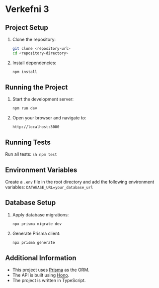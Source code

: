 # Verkefni 3

## Project Setup

1. Clone the repository:
    ```sh
    git clone <repository-url>
    cd <repository-directory>
    ```

2. Install dependencies:
    ```sh
    npm install
    ```

## Running the Project

1. Start the development server:
    ```sh
    npm run dev
    ```

2. Open your browser and navigate to:
    ```
    http://localhost:3000
    ```

## Running Tests

Run all tests:
    ```sh
    npm test
    ```

## Environment Variables

Create a `.env` file in the root directory and add the following environment variables:
    ```
    DATABASE_URL=your_database_url
    ```

## Database Setup

1. Apply database migrations:
    ```sh
    npx prisma migrate dev
    ```

2. Generate Prisma client:
    ```sh
    npx prisma generate
    ```

## Additional Information

- This project uses [Prisma](https://www.prisma.io/) as the ORM.
- The API is built using [Hono](https://hono.dev/).
- The project is written in TypeScript.

